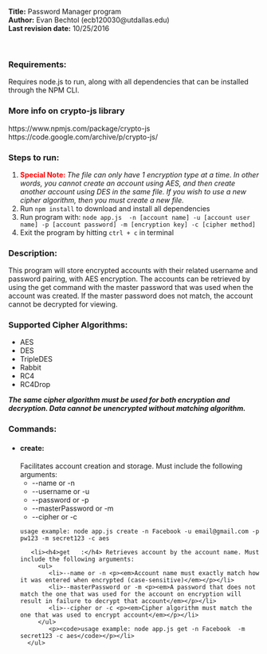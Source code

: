<div>
   <p><strong>Title:</strong> Password Manager program</br>
   <strong>Author:</strong> Evan Bechtol (ecb120030@utdallas.edu)</br>
   <strong>Last revision date:</strong> 10/25/2016</p></br>
      
</div>
<div>
   <h3>Requirements:</h3><p>Requires node.js to run, along with all dependencies that can be installed through the NPM CLI.</p>
   <h3>More info on crypto-js library</h3><p>https://www.npmjs.com/package/crypto-js<br/>https://code.google.com/archive/p/crypto-js/</p>
   <h3>Steps to run:</h3>
       <div>
         <ol>
            <li><span style="color: red"><strong>Special Note: </strong></span><em>The file can only have 1 encryption type at a time. In other words, you cannot create an account using AES, and then create another account using DES in the same file. If you wish to use a new cipher algorithm, then you must create a new file.</em></li>
            <li>Run <code>npm install</code>  to download and install all dependencies</li>
            <li>Run program with: <code>node app.js <command> -n [account name] -u [account user name] -p [account password] -m [encryption key] -c [cipher method]</code></li>
            <li>Exit the program by hitting <code>ctrl + c</code> in terminal</li>
         </ol>
      </div>
        
   <h3>Description:</h3> <p>This program will store encrypted accounts with their related username and password pairing, with
        AES encryption. The accounts can be retrieved by using the get command with the master password that was used
        when the account was created. If the master password does not match, the account cannot be decrypted for viewing.</p>
     
   <h3>Supported Cipher Algorithms:</h3>
   <ul>
      <li>AES</li>
      <li>DES</li>
      <li>TripleDES</li>
      <li>Rabbit</li>
      <li>RC4</li>
      <li>RC4Drop</li>
   </ul>
   <p><em><strong>The same cipher algorithm must be used for both encryption and decryption. Data cannot be unencrypted without matching algorithm.</strong></em></p>
   <h3>Commands:</h3>
      <ul>
         <li><h4>create:</h4> Facilitates account creation and storage. Must include the following arguments:
            <ul>
               <li>--name or -n</li>
               <li>--username or -u</li>
               <li>--password or -p</li>
               <li>--masterPassword or -m</li>
               <li>--cipher or -c</li>
            </ul>
            <p><code>usage example: node app.js create -n Facebook -u email@gmail.com -p pw123 -m secret123 -c aes</code></p></li>
            
       <li><h4>get   :</h4> Retrieves account by the account name. Must include the following arguments:
         <ul>
            <li>--name or -n <p><em>Account name must exactly match how it was entered when encrypted (case-sensitive)</em></p></li>
            <li>--masterPassword or -m <p><em>A password that does not match the one that was used for the account on encryption will result in failure to decrypt that account</em></p></li>
            <li>--cipher or -c <p><em>Cipher algorithm must match the one that was used to encrypt account</em></p></li>
         </ul>
            <p><code>usage example: node app.js get -n Facebook  -m secret123 -c aes</code></p></li>
      </ul>
       
</div>
